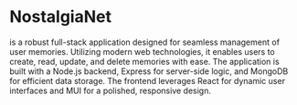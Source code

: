 ﻿# NostalgiaNet
is a robust full-stack application designed for seamless management of user memories. Utilizing modern web technologies, it enables users to create, read, update, and delete memories with ease. The application is built with a Node.js backend, Express for server-side logic, and MongoDB for efficient data storage. The frontend leverages React for dynamic user interfaces and MUI for a polished, responsive design.
